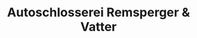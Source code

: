 ---
title: "Autoschlosserei Remsperger & Vatter"
url: /trebur/autoschlosserei-remsperger-und-vatter/
shop: Autowerkstatt
---